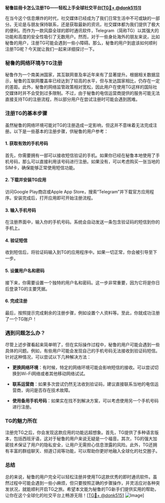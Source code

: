 **秘鲁註冊卡怎么注册TG——轻松上手全球社交平台[[TG💪+ @donk5151](https://t.me/s/donk5151)]**

在当今这个信息爆炸的时代，社交媒体已经成为了我们日常生活中不可或缺的一部分。无论是与朋友保持联系，还是获取最新的资讯，社交媒体都为我们提供了极大的便利。而作为一款风靡全球的即时通讯软件，Telegram（简称TG）以其强大的功能和高度的安全性吸引了无数用户。然而，对于一些身处海外的朋友来说，比如秘鲁的用户，注册TG可能会遇到一些小障碍。那么，秘鲁的用户到底该如何顺利注册TG呢？今天就让我们一起来详细探讨一下。

### 秘鲁的网络环境与TG注册

秘鲁作为一个南美洲国家，其互联网普及率近年来有了显著提升。根据相关数据显示，秘鲁的互联网覆盖率已经达到了较高的水平，但与发达国家相比，仍存在一定的差距。此外，秘鲁的网络监管政策相对宽松，因此用户在使用TG这样的国际社交媒体时并不会受到过多限制。不过，由于秘鲁的电信运营商提供的服务可能无法直接支持TG的注册流程，所以部分用户在尝试注册时可能会遇到困难。

### 注册TG的基本步骤

虽然秘鲁的网络环境可能对TG的注册造成一定影响，但这并不意味着无法完成注册。以下是一些基本的注册步骤，供秘鲁的用户参考：

#### 1. 获取有效的手机号码

首先，你需要拥有一部可以接收短信验证的手机。如果你已经在秘鲁本地使用了手机号码，那么可以直接利用该号码进行注册。如果没有，可以考虑购买一张当地的SIM卡，确保能够正常使用短信功能。

#### 2. 下载并安装TG应用

访问Google Play商店或Apple App Store，搜索“Telegram”并下载官方应用程序。安装完成后，打开应用即可开始注册流程。

#### 3. 输入手机号码

在注册界面中，输入你的手机号码。系统会自动发送一条包含验证码的短信到你的手机上。

#### 4. 验证短信

收到短信后，将验证码输入到TG的应用程序中。如果一切正常，你会被引导至下一步。

#### 5. 设置用户名和密码

接下来，你需要设置一个独特的用户名和密码。这一步非常重要，因为它将是你日后登录TG的主要凭据。

#### 6. 完成注册

最后，按照提示完成剩余的注册步骤，例如设置个人资料等。至此，你就成功注册了一个TG账户！

### 遇到问题怎么办？

尽管上述步骤看起来简单明了，但在实际操作过程中，秘鲁的用户可能会遇到一些具体的问题。例如，有些用户可能会发现自己的手机号码无法接收到验证码短信。针对这种情况，可以尝试以下几种解决方法：

- **更换网络环境**：有时候，特定的网络环境可能会影响短信的接收。可以尝试切换到Wi-Fi网络或者其他移动网络试试。
  
- **联系运营商**：如果多次尝试仍然无法收到验证码，建议直接联系当地的电信运营商，询问是否存在技术故障。

- **使用备用手机号码**：如果实在找不到解决方案，可以考虑使用另一个手机号码进行注册。

### TG的魅力所在

注册完TG之后，你会发现这款应用的功能远超想象。首先，TG提供了多种语言版本，包括西班牙语，这对于秘鲁的用户来说无疑是一个福音。其次，TG的强大加密技术保证了用户的隐私安全，让用户无需担心信息泄露的风险。此外，TG还拥有丰富的群组聊天、频道订阅等功能，可以帮助你更好地融入全球化的社交圈子。

### 总结

总的来说，秘鲁的用户完全可以轻松注册并使用TG这款优秀的即时通讯软件。虽然过程中可能会遇到一些小麻烦，但只要按照正确的步骤操作，并灵活应对各种突发状况，就能顺利开启TG之旅。希望本文能为秘鲁的TG新手们提供实用的帮助，让你在这个全球化的社交平台上畅游无阻！[[TG💪+ @donk5151](https://t.me/s/donk5151) ![Image](https://i.postimg.cc/rwNCRYN7/Snipaste-2025-04-30-17-27-05.png)]